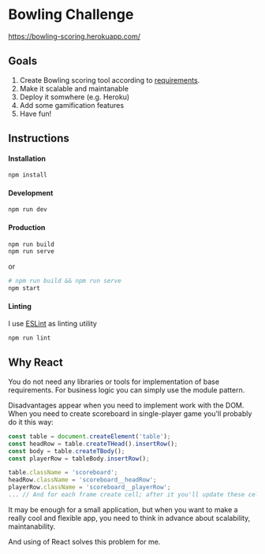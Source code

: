 # Bowling Challenge
https://bowling-scoring.herokuapp.com/

## Goals

1. Create Bowling scoring tool according to [requirements](./docs/REQUIREMENTS.md).
2. Make it scalable and maintanable
3. Deploy it somwhere (e.g. Heroku)
4. Add some gamification features
5. Have fun!

## Instructions

#### Installation

```bash
npm install
```

#### Development

```bash
npm run dev
```

#### Production

```bash
npm run build
npm run serve
```

or

```bash
# npm run build && npm run serve
npm start
```

#### Linting

I use [ESLint](http://eslint.org/) as linting utility
```bash
npm run lint
```

## Why React

You do not need any libraries or tools for implementation of base requirements. For business logic 
you can simply use the module pattern.

Disadvantages appear when you need to implement work with the DOM. When you need to create scoreboard in 
single-player game you'll probably do it this way:

```js
const table = document.createElement('table');
const headRow = table.createTHead().insertRow();
const body = table.createTBody();
const playerRow = tableBody.insertRow();

table.className = 'scoreboard';
headRow.className = 'scoreboard__headRow';
playerRow.className = 'scoreboard__playerRow';
... // And for each frame create cell; after it you'll update these cells after rolls.
```

It may be enough for a small application, but when you want to make a really cool and flexible app, 
you need to think in advance about scalability, maintanability.

And using of React solves this problem for me.
